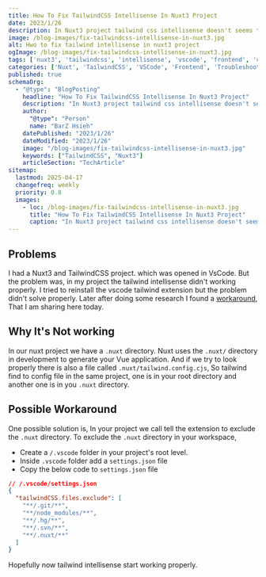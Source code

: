 ```yaml
---
title: How To Fix TailwindCSS Intellisense In Nuxt3 Project
date: 2023/1/26
description: In Nuxt3 project tailwind css intellisense doesn't seems to work properly. In this blog I will share a workaround to fix this issue.
image: /blog-images/fix-tailwindcss-intellisense-in-nuxt3.jpg
alt: Hwo to fix tailwind intellisense in nuxt3 project
ogImage: /blog-images/fix-tailwindcss-intellisense-in-nuxt3.jpg
tags: ['nuxt3', 'tailwindcss', 'intellisense', 'vscode', 'frontend', 'config']
categories: ['Nuxt', 'TailwindCSS', 'VSCode', 'Frontend', 'Troubleshooting']
published: true
schemaOrg:
  - "@type": "BlogPosting"
    headline: "How To Fix TailwindCSS Intellisense In Nuxt3 Project"
    description: "In Nuxt3 project tailwind css intellisense doesn't seems to work properly. In this blog I will share a workaround to fix this issue."
    author:
      "@type": "Person"
      name: "BarZ Hsieh"
    datePublished: "2023/1/26"
    dateModified: "2023/1/26"
    image: "/blog-images/fix-tailwindcss-intellisense-in-nuxt3.jpg"
    keywords: ["TailwindCSS", "Nuxt3"]
    articleSection: "TechArticle"
sitemap:
  lastmod: 2025-04-17
  changefreq: weekly
  priority: 0.8
  images:
    - loc: /blog-images/fix-tailwindcss-intellisense-in-nuxt3.jpg
      title: "How To Fix TailwindCSS Intellisense In Nuxt3 Project"
      caption: "In Nuxt3 project tailwind css intellisense doesn't seems to work properly. In this blog I will share a workaround to fix this issue."
---
```


## Problems

I had a Nuxt3 and TailwindCSS project. which was opened in VsCode. But the problem was, in my project the tailwind intellisense didn't working properly. I tried to reinstall the vscode tailwind extension but the problem didn't solve properly. Later after doing some research I found a [workaround](https://github.com/tailwindlabs/tailwindcss-intellisense/issues/663#issuecomment-1316788128), That I am sharing here today.

## Why It's Not working

In our nuxt project we have a `.nuxt` directory. Nuxt uses the `.nuxt/` directory in development to generate your Vue application. And if we try to look properly there is also a file called `.nuxt/tailwind.config.cjs`, So tailwind find to config file in the same project, one is in your root directory and another one is in you `.nuxt` directory.

## Possible Workaround

One possible solution is, In your project we call tell the extension to exclude the `.nuxt` directory. To exclude the `.nuxt` directory in your workspace,

- Create a `/.vscode` folder in your project's root level.
- Inside `.vscode` folder add a `settings.json` file
- Copy the below code to `settings.json` file

```json
// /.vscode/settings.json
{
  "tailwindCSS.files.exclude": [
    "**/.git/**",
    "**/node_modules/**",
    "**/.hg/**",
    "**/.svn/**",
    "**/.nuxt/**"
  ]
}
```

Hopefully now tailwind intellisense start working properly.
